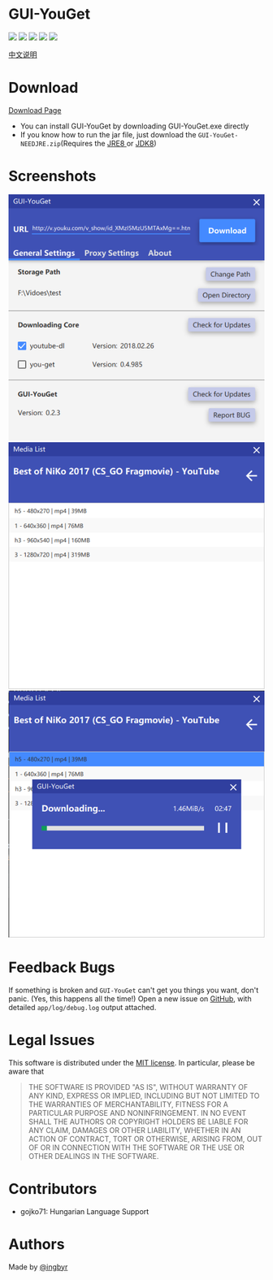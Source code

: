 ﻿# GUI-YouGet
![](https://img.shields.io/badge/version-0.2.3-green.svg)
![](https://img.shields.io/github/forks/ingbyr/GUI-YouGet.svg)
![](https://img.shields.io/github/stars/ingbyr/GUI-YouGet.svg)
![](https://img.shields.io/github/issues/ingbyr/GUI-YouGet.svg)
![](https://img.shields.io/badge/license-MIT-blue.svg)

[中文说明](http://www.ingbyr.com/post/youget-zh/)

# Download
[Download Page](https://github.com/ingbyr/GUI-YouGet/releases)

- You can install GUI-YouGet by downloading GUI-YouGet.exe directly
- If you know how to run the jar file,  just download the `GUI-YouGet-NEEDJRE.zip`(Requires the [JRE8 ](http://www.oracle.com/technetwork/java/javase/downloads/jre8-downloads-2133155.html)or [JDK8](http://www.oracle.com/technetwork/java/javase/downloads/jdk8-downloads-2133151.html))


# Screenshots
![](screenshots/main.png)
![](screenshots/medias.png)
![](screenshots/download.png)


# Feedback Bugs
If something is broken and `GUI-YouGet` can't get you things you want, don't panic. (Yes, this happens all the time!)
Open a new issue on [GitHub](https://github.com/ingbyr/GUI-YouGet/issues), with detailed `app/log/debug.log` output attached.


# Legal Issues
This software is distributed under the [MIT license](https://raw.githubusercontent.com/ingbyr/GUI-YouGet/master/LICENSE.txt).
In particular, please be aware that
> THE SOFTWARE IS PROVIDED "AS IS", WITHOUT WARRANTY OF ANY KIND, EXPRESS OR
IMPLIED, INCLUDING BUT NOT LIMITED TO THE WARRANTIES OF MERCHANTABILITY,
FITNESS FOR A PARTICULAR PURPOSE AND NONINFRINGEMENT. IN NO EVENT SHALL THE
AUTHORS OR COPYRIGHT HOLDERS BE LIABLE FOR ANY CLAIM, DAMAGES OR OTHER
LIABILITY, WHETHER IN AN ACTION OF CONTRACT, TORT OR OTHERWISE, ARISING FROM,
OUT OF OR IN CONNECTION WITH THE SOFTWARE OR THE USE OR OTHER DEALINGS IN THE
SOFTWARE.


# Contributors
- gojko71: Hungarian Language Support


# Authors
Made by [@ingbyr](http://www.ingbyr.com)
